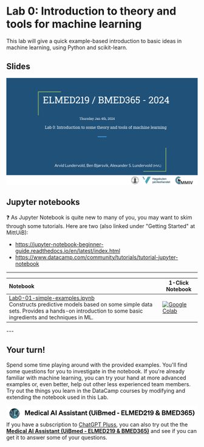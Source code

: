 # Lab 0: Introduction to theory and tools for machine learning

This lab will give a quick example-based introduction to basic ideas in machine learning, using Python and scikit-learn. 


## Slides

<a href="https://docs.google.com/presentation/d/e/2PACX-1vREHZA9OSvQa2fOGGDikHF_gDZz0tzgaARVmsjXq7xjFlwDDlkmMSDEvZ5Sa9GflbTybFJLQ3IqltjR/pub?start=false&loop=false&delayms=3000"><img src="assets/lab0-slides.png"></a>


<!-- Here's a short extra video that goes through a very similar notebook to the one we use in this lab: https://www.youtube.com/watch?v=OhxUgFNnj1U. You may want to watch this as well. -->

## Jupyter notebooks

:question: As Jupyter Notebook is quite new to many of you, you may want to skim through some tutorials. Here are two (also linked under "Getting Started" at MittUiB): 
* https://jupyter-notebook-beginner-guide.readthedocs.io/en/latest/index.html
* https://www.datacamp.com/community/tutorials/tutorial-jupyter-notebook

<hr>



| Notebook    |      1-Click Notebook     
|:----------|------|
|  [Lab0-01-simple-examples.ipynb](https://nbviewer.org/github/MMIV-ML/ELMED219/blob/main/Lab0-ML/Lab0-simple-examples.ipynb)  <br>Constructs predictive models based on some simple data sets. Provides a hands-on introduction to some basic ingredients and techniques in ML. | [![Google Colab](https://colab.research.google.com/assets/colab-badge.svg)](https://colab.research.google.com/github/MMIV-ML/ELMED219/blob/main/Lab0-ML/Lab0-simple-examples.ipynb)<br>

</p>
---


## Your turn! 

Spend some time playing around with the provided examples. You'll find some questions for you to investigate in the notebook. If you're already familiar with machine learning, you can try your hand at more advanced examples or, even better, help out other less experienced team members. Try out the things you learn in the DataCamp courses by modifying and extending the notebook used in this Lab.


![img](../assets/GPT-MedAI.png)<br>
If you have a subscription to [ChatGPT Pluss](https://openai.com/blog/chatgpt-plus), you can also try out the the [**Medical AI Assistant (UiBmed - ELMED219 & BMED365)**](https://chat.openai.com/g/g-d90dfN17H-medical-ai-assistant-uibmed-elmed219-bmed365) and see if you can get it to answer some of your questions.

